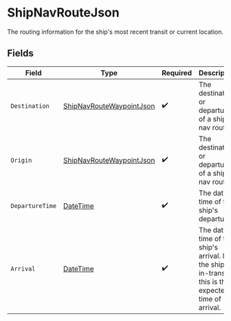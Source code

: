 # ShipNavRouteJson

The routing information for the ship's most recent transit or current location.


## Fields

| Field                                                                                                 | Type                                                                                                  | Required                                                                                              | Description                                                                                           |
| ----------------------------------------------------------------------------------------------------- | ----------------------------------------------------------------------------------------------------- | ----------------------------------------------------------------------------------------------------- | ----------------------------------------------------------------------------------------------------- |
| `Destination`                                                                                         | [ShipNavRouteWaypointJson](../../Models/Components/ShipNavRouteWaypointJson.md)                       | :heavy_check_mark:                                                                                    | The destination or departure of a ships nav route.                                                    |
| `Origin`                                                                                              | [ShipNavRouteWaypointJson](../../Models/Components/ShipNavRouteWaypointJson.md)                       | :heavy_check_mark:                                                                                    | The destination or departure of a ships nav route.                                                    |
| `DepartureTime`                                                                                       | [DateTime](https://learn.microsoft.com/en-us/dotnet/api/system.datetime?view=net-5.0)                 | :heavy_check_mark:                                                                                    | The date time of the ship's departure.                                                                |
| `Arrival`                                                                                             | [DateTime](https://learn.microsoft.com/en-us/dotnet/api/system.datetime?view=net-5.0)                 | :heavy_check_mark:                                                                                    | The date time of the ship's arrival. If the ship is in-transit, this is the expected time of arrival. |